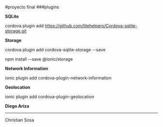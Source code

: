 #proyecto final
###plugins



**SQLite**

cordova plugin add https://github.com/litehelpers/Cordova-sqlite-storage.git


**Storage**

cordova plugin add cordova-sqlite-storage --save

npm install --save @ionic/storage


**Network Information**

ionic plugin add cordova-plugin-network-information


**Geolocation**

ionic plugin add cordova-plugin-geolocation

**Diego Ariza**

****


Christian Sosa
